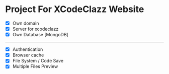 # Project For XCodeClazz Website

- [x]   Own domain
- [x]   Server for xcodeclazz
- [x]   Own Database [MongoDB]

<hr />

- [x]   Authentication
- [x]   Browser cache
- [x]   File System / Code Save
- [x]   Multiple Files Preview